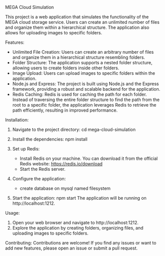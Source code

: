 MEGA Cloud Simulation

This project is a web application that simulates the functionality of the MEGA cloud storage service. Users can create an unlimited number of files and organize them within a hierarchical structure. The application also allows for uploading images to specific folders.

Features:

- Unlimited File Creation: Users can create an arbitrary number of files and organize them in a hierarchical structure resembling folders.
- Folder Structure: The application supports a nested folder structure, allowing users to create folders inside other folders.
- Image Upload: Users can upload images to specific folders within the application.
- Node.js and Express: The project is built using Node.js and the Express framework, providing a robust and scalable backend for the application.
- Redis Caching: Redis is used for caching the path for each folder. Instead of traversing the entire folder structure to find the path from the root to a specific folder, the application leverages Redis to retrieve the path efficiently, resulting in improved performance.

Installation:

1. Navigate to the project directory:
   cd mega-cloud-simulation

2. Install the dependencies:
   npm install

3. Set up Redis:

   - Install Redis on your machine. You can download it from the official Redis website: https://redis.io/download
   - Start the Redis server.

4. Configure the application:

   - create database on mysql named filesystem

5. Start the application:
   npm start
   The application will be running on http://localhost:1212.

Usage:

1. Open your web browser and navigate to http://localhost:1212.
2. Explore the application by creating folders, organizing files, and uploading images to specific folders.

Contributing:
Contributions are welcome! If you find any issues or want to add new features, please open an issue or submit a pull request.

